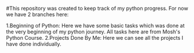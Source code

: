#This repository was created to keep track of my python progress. For now we have 2 branches here:

1.Beginning of Python: Here we have some basic tasks which was done at the very beginning of my python journey. All tasks here are from Mosh's Python Course.
2.Projects Done By Me: Here we can see all the projects I have done individually.

